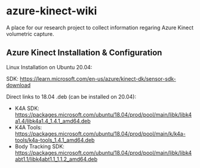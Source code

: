 # azure-kinect-wiki
A place for our research project to collect information regaring Azure Kinect volumetric capture.


## Azure Kinect Installation & Configuration

Linux Installation on Ubuntu 20.04:

SDK: https://learn.microsoft.com/en-us/azure/kinect-dk/sensor-sdk-download

Direct links to 18.04 .deb (can be installed on 20.04):
- K4A SDK: https://packages.microsoft.com/ubuntu/18.04/prod/pool/main/libk/libk4a1.4/libk4a1.4_1.4.1_amd64.deb
- K4A Tools: https://packages.microsoft.com/ubuntu/18.04/prod/pool/main/k/k4a-tools/k4a-tools_1.4.1_amd64.deb
- Body Tracking SDK: https://packages.microsoft.com/ubuntu/18.04/prod/pool/main/libk/libk4abt1.1/libk4abt1.1_1.1.2_amd64.deb

